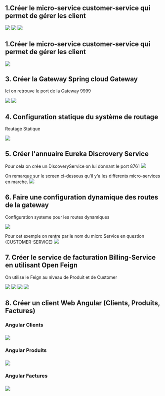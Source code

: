 <h2>1.Créer le micro-service customer-service qui permet de gérer les client</h2>
<img src="screens/img.PNG">
<img src="screens/img_2.PNG">
<img src="screens/img_3.PNG">

<h2>1.Créer le micro-service customer-service qui permet de gérer les client</h2>
<img src="screens/img_16.PNG">

<h2>3. Créer la Gateway Spring cloud Gateway</h2>
<p>Ici on retrouve le port de la Gateway 9999</p>
<img src="screens/img_17.PNG">
<img src="screens/img_18.PNG">

<h2>4. Configuration statique du système de routage</h2>
<p>Routage Statique</p>
<img src="screens/img_19.PNG">

<h2>5. Créer l'annuaire Eureka Discrovery Service</h2>
<p>Pour cela on crée un DiscoveryService on lui donnant le port 8761
<img src="screens/img_20.PNG">
<p>On remarque sur le screen ci-dessous qu'il y'a les differents micro-services en marche.
<img src="screens/img_21.PNG">

<h2>6. Faire une configuration dynamique des routes de la gateway</h2>
<p>Configuration systeme pour les routes dynamiques<p>
<img src="screens/img_22.PNG">
<p>Pour cet exemple on rentre par le nom du micro Service en question (CUSTOMER-SERVICE)
<img src="screens/img_10.PNG">

<h2>7. Créer le service de facturation Billing-Service en utilisant Open Feign</h2>
<p>On utilise le Feign au  niveau de Produit et de Customer <p>
<img src="screens/img_23.PNG">
<img src="screens/img_24.PNG">
<img src="screens/img_25.PNG">
<img src="screens/img_26.PNG">

<h2>8. Créer un client Web Angular (Clients, Produits, Factures)</h2>
    <h3>Angular Clients<h3>
    <img src="screens/img_27.PNG">
    <h3>Angular Produits<h3>
    <img src="screens/img_28">
    <h3>Angular Factures<h3>
    <img src="screens/img_29">
